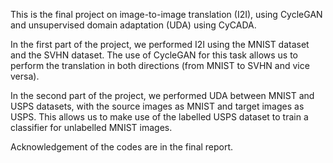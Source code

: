 This is the final project on image-to-image translation (I2I), using CycleGAN and unsupervised domain adaptation (UDA) using CyCADA. 

In the first part of the project, we performed I2I using the MNIST dataset and the SVHN dataset. The use of CycleGAN for this task allows us to perform 
the translation in both directions (from MNIST to SVHN and vice versa). 

In the second part of the project, we performed UDA between MNIST and USPS datasets, with the source images as MNIST and target images as USPS.
This allows us to make use of the labelled USPS dataset to train a classifier for unlabelled MNIST images.

Acknowledgement of the codes are in the final report.
